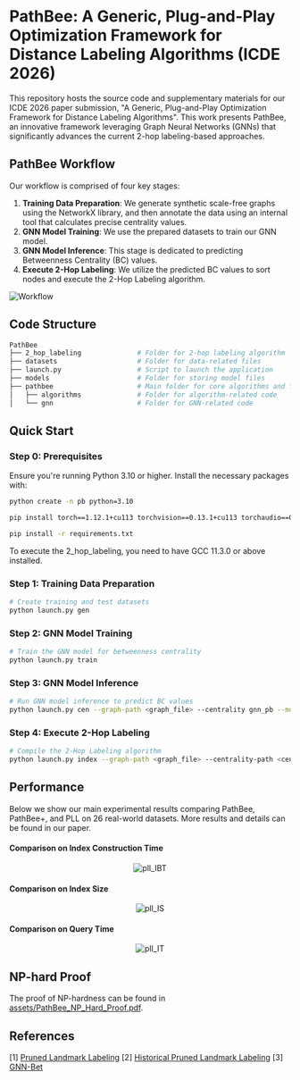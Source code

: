 # PathBee: A Generic, Plug-and-Play Optimization Framework for Distance Labeling Algorithms (ICDE 2026)

This repository hosts the source code and supplementary materials for our ICDE 2026 paper submission, "A Generic, Plug-and-Play Optimization Framework for Distance Labeling Algorithms". This work presents PathBee, an innovative framework leveraging Graph Neural Networks (GNNs) that significantly advances the current 2-hop labeling-based approaches.

## PathBee Workflow

Our workflow is comprised of four key stages:

1. **Training Data Preparation**: We generate synthetic scale-free graphs using the NetworkX library, and then annotate the data using an internal tool that calculates precise centrality values.
2. **GNN Model Training**: We use the prepared datasets to train our GNN model.
3. **GNN Model Inference**: This stage is dedicated to predicting Betweenness Centrality (BC) values.
4. **Execute 2-Hop Labeling**: We utilize the predicted BC values to sort nodes and execute the 2-Hop Labeling algorithm.

![Workflow](assets/pipeline.png)

## Code Structure

```sh
PathBee
├── 2_hop_labeling              # Folder for 2-hop labeling algorithm
├── datasets                    # Folder for data-related files
├── launch.py                   # Script to launch the application
├── models                      # Folder for storing model files
├── pathbee                     # Main folder for core algorithms and functions
│   ├── algorithms              # Folder for algorithm-related code
│   └── gnn                     # Folder for GNN-related code
```

## Quick Start

### Step 0: Prerequisites

Ensure you're running Python 3.10 or higher. Install the necessary packages with:

```sh
python create -n pb python=3.10

pip install torch==1.12.1+cu113 torchvision==0.13.1+cu113 torchaudio==0.12.1 --extra-index-url https://download.pytorch.org/whl/cu113

pip install -r requirements.txt
```

To execute the 2_hop_labeling, you need to have GCC 11.3.0 or above installed.

### Step 1: Training Data Preparation

```sh
# Create training and test datasets
python launch.py gen 
```

### Step 2: GNN Model Training

```sh
# Train the GNN model for betweenness centrality
python launch.py train
```

### Step 3: GNN Model Inference

```sh
# Run GNN model inference to predict BC values
python launch.py cen --graph-path <graph_file> --centrality gnn_pb --model-path <model_path>
```

### Step 4: Execute 2-Hop Labeling

```sh
# Compile the 2-Hop Labeling algorithm
python launch.py index --graph-path <graph_file> --centrality-path <centrality_file> --index-path <index_file>
```

## Performance

Below we show our main experimental results comparing PathBee, PathBee+, and PLL on 26 real-world datasets. More results and details can be found in our paper.

#### Comparison on Index Construction Time

<div align=center><img alt="pll_IBT"src="assets\pll_IBT.png"/></div>

#### Comparison on Index Size

<div align=center><img alt="pll_IS"src="assets\pll_IS.png"/></div>

#### Comparison on Query Time

<div align=center><img alt="pll_IT"src="assets\pll_QT.png"/></div>

## NP-hard Proof
The proof of NP-hardness can be found in [assets/PathBee_NP_Hard_Proof.pdf](assets/PathBee_NP_Hard_Proof.pdf).

## References

[1] [Pruned Landmark Labeling](https://github.com/iwiwi/pruned-landmark-labeling)
[2] [Historical Pruned Landmark Labeling](https://github.com/iwiwi/historical-pruned-landmark-labeling)
[3] [GNN-Bet](https://github.com/sunilkmaurya/GNN-Bet)


